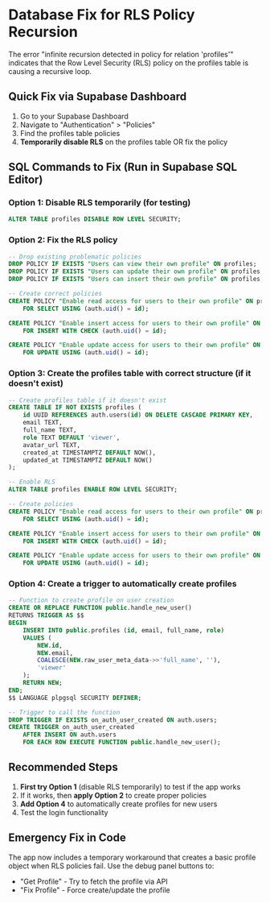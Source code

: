 # Database Fix for RLS Policy Recursion

The error "infinite recursion detected in policy for relation 'profiles'" indicates that the Row Level Security (RLS) policy on the profiles table is causing a recursive loop.

## Quick Fix via Supabase Dashboard

1. Go to your Supabase Dashboard
2. Navigate to "Authentication" > "Policies"
3. Find the profiles table policies
4. **Temporarily disable RLS** on the profiles table OR fix the policy

## SQL Commands to Fix (Run in Supabase SQL Editor)

### Option 1: Disable RLS temporarily (for testing)

```sql
ALTER TABLE profiles DISABLE ROW LEVEL SECURITY;
```

### Option 2: Fix the RLS policy

```sql
-- Drop existing problematic policies
DROP POLICY IF EXISTS "Users can view their own profile" ON profiles;
DROP POLICY IF EXISTS "Users can update their own profile" ON profiles;
DROP POLICY IF EXISTS "Users can insert their own profile" ON profiles;

-- Create correct policies
CREATE POLICY "Enable read access for users to their own profile" ON profiles
    FOR SELECT USING (auth.uid() = id);

CREATE POLICY "Enable insert access for users to their own profile" ON profiles
    FOR INSERT WITH CHECK (auth.uid() = id);

CREATE POLICY "Enable update access for users to their own profile" ON profiles
    FOR UPDATE USING (auth.uid() = id);
```

### Option 3: Create the profiles table with correct structure (if it doesn't exist)

```sql
-- Create profiles table if it doesn't exist
CREATE TABLE IF NOT EXISTS profiles (
    id UUID REFERENCES auth.users(id) ON DELETE CASCADE PRIMARY KEY,
    email TEXT,
    full_name TEXT,
    role TEXT DEFAULT 'viewer',
    avatar_url TEXT,
    created_at TIMESTAMPTZ DEFAULT NOW(),
    updated_at TIMESTAMPTZ DEFAULT NOW()
);

-- Enable RLS
ALTER TABLE profiles ENABLE ROW LEVEL SECURITY;

-- Create policies
CREATE POLICY "Enable read access for users to their own profile" ON profiles
    FOR SELECT USING (auth.uid() = id);

CREATE POLICY "Enable insert access for users to their own profile" ON profiles
    FOR INSERT WITH CHECK (auth.uid() = id);

CREATE POLICY "Enable update access for users to their own profile" ON profiles
    FOR UPDATE USING (auth.uid() = id);
```

### Option 4: Create a trigger to automatically create profiles

```sql
-- Function to create profile on user creation
CREATE OR REPLACE FUNCTION public.handle_new_user()
RETURNS TRIGGER AS $$
BEGIN
    INSERT INTO public.profiles (id, email, full_name, role)
    VALUES (
        NEW.id,
        NEW.email,
        COALESCE(NEW.raw_user_meta_data->>'full_name', ''),
        'viewer'
    );
    RETURN NEW;
END;
$$ LANGUAGE plpgsql SECURITY DEFINER;

-- Trigger to call the function
DROP TRIGGER IF EXISTS on_auth_user_created ON auth.users;
CREATE TRIGGER on_auth_user_created
    AFTER INSERT ON auth.users
    FOR EACH ROW EXECUTE FUNCTION public.handle_new_user();
```

## Recommended Steps

1. **First try Option 1** (disable RLS temporarily) to test if the app works
2. If it works, then **apply Option 2** to create proper policies
3. **Add Option 4** to automatically create profiles for new users
4. Test the login functionality

## Emergency Fix in Code

The app now includes a temporary workaround that creates a basic profile object when RLS policies fail. Use the debug panel buttons to:

- "Get Profile" - Try to fetch the profile via API
- "Fix Profile" - Force create/update the profile
